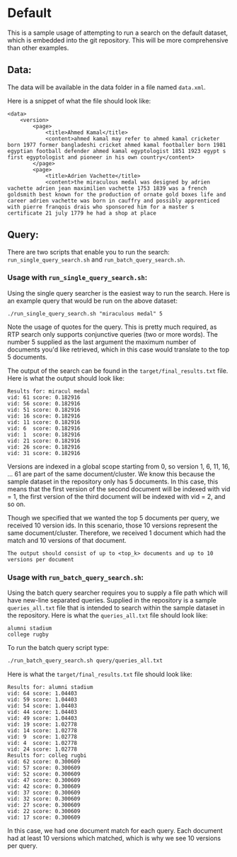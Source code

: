 # Default

This is a sample usage of attempting to run a search on the default dataset, which is embedded into the git repository. This will be more comprehensive than other examples.

## Data:

The data will be available in the data folder in a file named `data.xml`.

Here is a snippet of what the file should look like:
```
<data>
	<version>
		<page>
			<title>Ahmed Kamal</title>
			<content>ahmed kamal may refer to ahmed kamal cricketer born 1977 former bangladeshi cricket ahmed kamal footballer born 1981 egyptian football defender ahmed kamal egyptologist 1851 1923 egypt s first egyptologist and pioneer in his own country</content>
		</page>
		<page>
			<title>Adrien Vachette</title>
			<content>the miraculous medal was designed by adrien vachette adrien jean maximilien vachette 1753 1839 was a french goldsmith best known for the production of ornate gold boxes life and career adrien vachette was born in cauffry and possibly apprenticed with pierre franqois drais who sponsored him for a master s certificate 21 july 1779 he had a shop at place 
```

## Query:
There are two scripts that enable you to run the search: `run_single_query_search.sh` and `run_batch_query_search.sh`.

### Usage with `run_single_query_search.sh`:

Using the single query searcher is the easiest way to run the search. Here is an example query that would be run on the above dataset:
```
./run_single_query_search.sh "miraculous medal" 5
```
Note the usage of quotes for the query. This is pretty much required, as RTP search only supports conjunctive queries (two or more words). The number 5 supplied as the last argument the maximum number of documents you'd like retrieved, which in this case would translate to the top 5 documents.

The output of the search can be found in the `target/final_results.txt` file. Here is what the output should look like:
```
Results for: miracul medal
vid: 61	score: 0.182916
vid: 56	score: 0.182916
vid: 51	score: 0.182916
vid: 16	score: 0.182916
vid: 11	score: 0.182916
vid: 6	score: 0.182916
vid: 1	score: 0.182916
vid: 21	score: 0.182916
vid: 26	score: 0.182916
vid: 31	score: 0.182916
```
Versions are indexed in a global scope starting from 0, so version 1, 6, 11, 16, ... 61 are part of the same document/cluster. We know this because the sample dataset in the repository only has 5 documents. In this case, this means that the first version of the second document will be indexed with vid = 1, the first version of the third document will be indexed with vid = 2, and so on.

Though we specified that we wanted the top 5 documents per query, we received 10 version ids. In this scenario, those 10 versions represent the same document/cluster. Therefore, we received 1 document which had the match and 10 versions of that document.

`The output should consist of up to <top_k> documents and up to 10 versions per document`


### Usage with `run_batch_query_search.sh`:
Using the batch query searcher requires you to supply a file path which will have new-line separated queries. Supplied in the repository is a sample `queries_all.txt` file that is intended to search within the sample dataset in the repository. Here is what the `queries_all.txt` file should look like:
```
alumni stadium
college rugby
```
To run the batch query script type:
```bash
./run_batch_query_search.sh query/queries_all.txt
```

Here is what the `target/final_results.txt` file should look like:
```
Results for: alumni stadium
vid: 64	score: 1.04403
vid: 59	score: 1.04403
vid: 54	score: 1.04403
vid: 44	score: 1.04403
vid: 49	score: 1.04403
vid: 19	score: 1.02778
vid: 14	score: 1.02778
vid: 9	score: 1.02778
vid: 4	score: 1.02778
vid: 24	score: 1.02778
Results for: colleg rugbi
vid: 62	score: 0.300609
vid: 57	score: 0.300609
vid: 52	score: 0.300609
vid: 47	score: 0.300609
vid: 42	score: 0.300609
vid: 37	score: 0.300609
vid: 32	score: 0.300609
vid: 27	score: 0.300609
vid: 22	score: 0.300609
vid: 17	score: 0.300609
```

In this case, we had one document match for each query. Each document had at least 10 versions which matched, which is why we see 10 versions per query.

